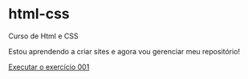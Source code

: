 # html-css
 Curso de Html e CSS

 Estou aprendendo a criar sites e agora vou gerenciar meu repositório!
 
 <a href="https://erickjunior017.github.io/html-css/desfio/d010/adroid.html">Executar o exercício 001</a>